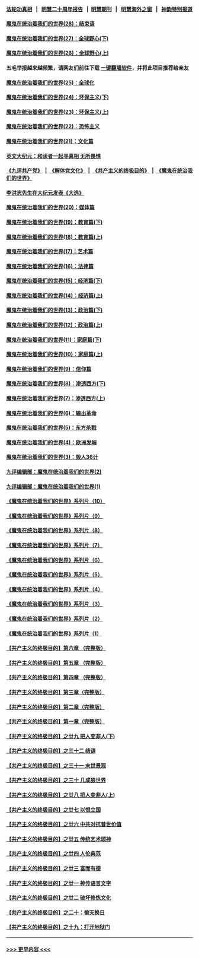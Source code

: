 #### [法轮功真相](https://github.com/gfw-breaker/truth/blob/master/README.md?t=0) &nbsp;&nbsp;|&nbsp;&nbsp; [明慧二十周年报告](https://github.com/gfw-breaker/mh-reports/blob/master/README.md?t=0) &nbsp;&nbsp;|&nbsp;&nbsp;[明慧期刊](https://github.com/gfw-breaker/mh-qikan) &nbsp;&nbsp;|&nbsp;&nbsp; [明慧海外之窗](https://github.com/gfw-breaker/mh-news/blob/master/README.md?t=0) &nbsp;&nbsp;|&nbsp;&nbsp; [神韵特别报道](https://github.com/gfw-breaker/mh-news/blob/master/shenyun.md?t=0)
#### [魔鬼在统治着我们的世界(28)：结束语](../pages/nsc422/n10936246.md?t=07052001) 
#### [魔鬼在统治着我们的世界(27)：全球野心(下)](../pages/nsc422/n10928319.md?t=07052001) 
#### [魔鬼在统治着我们的世界(26)：全球野心(上)](../pages/nsc422/n10900318.md?t=07052001) 
#### 五毛举报越来越频繁，请网友们前往下载 [一键翻墙软件](https://github.com/gfw-breaker/ssr-accounts)，并将此项目推荐给亲友
#### [魔鬼在统治着我们的世界(25)：全球化](../pages/nsc422/n10788205.md?t=07052001) 
#### [魔鬼在统治着我们的世界(24)：环保主义(下)](../pages/nsc422/n10695307.md?t=07052001) 
#### [魔鬼在统治着我们的世界(23)：环保主义(上)](../pages/nsc422/n10688613.md?t=07052001) 
#### [魔鬼在统治着我们的世界(22)：恐怖主义](../pages/nsc422/n10614727.md?t=07052001) 
#### [魔鬼在统治着我们的世界(21)：文化篇](../pages/nsc422/n10597706.md?t=07052001) 
#### [英文大纪元：和读者一起寻真相 无所畏惧](../pages/nsc422/n12542027.md?t=07052001) 
#### [《九评共产党》](https://github.com/begood0513/9ping.md/blob/master/README.md) &nbsp;|&nbsp; [《解体党文化》](../../../../jtdwh.md/blob/master/README.md)  &nbsp;|&nbsp; [《共产主义的终极目的》](../../../../gczydzjmd.md/blob/master/README.md) &nbsp;|&nbsp; [《魔鬼在统治我们的世界》](../../../../mgztzwmdsj.md/blob/master/README.md) 
#### [李洪志先生在大纪元发表《大选》](../pages/nsc422/n12534746.md?t=07052001) 
#### [魔鬼在统治着我们的世界(20)：媒体篇](../pages/nsc422/n10586579.md?t=07052001) 
#### [魔鬼在统治着我们的世界(19)：教育篇(下)](../pages/nsc422/n10564808.md?t=07052001) 
#### [魔鬼在统治着我们的世界(18)：教育篇(上)](../pages/nsc422/n10526970.md?t=07052001) 
#### [魔鬼在统治着我们的世界(17)：艺术篇](../pages/nsc422/n10499093.md?t=07052001) 
#### [魔鬼在统治着我们的世界(16)：法律篇](../pages/nsc422/n10485969.md?t=07052001) 
#### [魔鬼在统治着我们的世界(15)：经济篇(下)](../pages/nsc422/n10469975.md?t=07052001) 
#### [魔鬼在统治着我们的世界(14)：经济篇(上)](../pages/nsc422/n10457370.md?t=07052001) 
#### [魔鬼在统治着我们的世界(13)：政治篇(下)](../pages/nsc422/n10448270.md?t=07052001) 
#### [魔鬼在统治着我们的世界(12)：政治篇(上)](../pages/nsc422/n10444576.md?t=07052001) 
#### [魔鬼在统治着我们的世界(11)：家庭篇(下)](../pages/nsc422/n10440961.md?t=07052001) 
#### [魔鬼在统治着我们的世界(10)：家庭篇(上)](../pages/nsc422/n10435448.md?t=07052001) 
#### [魔鬼在统治着我们的世界(9)：信仰篇](../pages/nsc422/n10432159.md?t=07052001) 
#### [魔鬼在统治着我们的世界(8)：渗透西方(下)](../pages/nsc422/n10429603.md?t=07052001) 
#### [魔鬼在统治着我们的世界(7)：渗透西方(上)](../pages/nsc422/n10426013.md?t=07052001) 
#### [魔鬼在统治着我们的世界(6)：输出革命](../pages/nsc422/n10421536.md?t=07052001) 
#### [魔鬼在统治着我们的世界(5)：东方杀戮](../pages/nsc422/n10417707.md?t=07052001) 
#### [魔鬼在统治着我们的世界(4)：欧洲发端](../pages/nsc422/n10414890.md?t=07052001) 
#### [魔鬼在统治着我们的世界(3)：毁人36计](../pages/nsc422/n10411583.md?t=07052001) 
#### [九评编辑部：魔鬼在统治着我们的世界(2)](../pages/nsc422/n10410036.md?t=07052001) 
#### [九评编辑部：魔鬼在统治着我们的世界(1)](../pages/nsc422/n10406825.md?t=07052001) 
#### [《魔鬼在统治着我们的世界》系列片（10）](../pages/nsc422/n12292670.md?t=07052001) 
#### [《魔鬼在统治着我们的世界》系列片（9）](../pages/nsc422/n12290859.md?t=07052001) 
#### [《魔鬼在统治着我们的世界》系列片（8）](../pages/nsc422/n12287445.md?t=07052001) 
#### [《魔鬼在统治着我们的世界》系列片（7）](../pages/nsc422/n12283425.md?t=07052001) 
#### [《魔鬼在统治着我们的世界》系列片（6）](../pages/nsc422/n12282314.md?t=07052001) 
#### [《魔鬼在统治着我们的世界》系列片（5）](../pages/nsc422/n12281419.md?t=07052001) 
#### [《魔鬼在统治着我们的世界》系列片（4）](../pages/nsc422/n12274024.md?t=07052001) 
#### [《魔鬼在统治着我们的世界》系列片（3）](../pages/nsc422/n12271322.md?t=07052001) 
#### [《魔鬼在统治着我们的世界》系列片（2）](../pages/nsc422/n12269049.md?t=07052001) 
#### [《魔鬼在统治着我们的世界》系列片（1）](../pages/nsc422/n12267575.md?t=07052001) 
#### [【共产主义的终极目的】第六章 （完整版）](../pages/nsc422/n11428913.md?t=07052001) 
#### [【共产主义的终极目的】第五章 （完整版）](../pages/nsc422/n11428912.md?t=07052001) 
#### [【共产主义的终极目的】第四章 （完整版）](../pages/nsc422/n11428907.md?t=07052001) 
#### [【共产主义的终极目的】第三章（完整版）](../pages/nsc422/n11428848.md?t=07052001) 
#### [【共产主义的终极目的】第二章（完整版）](../pages/nsc422/n11428831.md?t=07052001) 
#### [【共产主义的终极目的】第一章（完整版）](../pages/nsc422/n11417651.md?t=07052001) 
#### [【共产主义的终极目的】之廿九 把人变非人(下)](../pages/nsc422/n11344140.md?t=07052001) 
#### [【共产主义的终极目的】之三十二 结语](../pages/nsc422/n11360535.md?t=07052001) 
#### [【共产主义的终极目的】之三十一 末世景观](../pages/nsc422/n11351129.md?t=07052001) 
#### [【共产主义的终极目的】之三十 几成狼世界](../pages/nsc422/n11348280.md?t=07052001) 
#### [【共产主义的终极目的】之廿八 把人变非人(上)](../pages/nsc422/n11340492.md?t=07052001) 
#### [【共产主义的终极目的】之廿七 以恨立国](../pages/nsc422/n11336944.md?t=07052001) 
#### [【共产主义的终极目的】之廿六 中共对抗普世价值](../pages/nsc422/n11324785.md?t=07052001) 
#### [【共产主义的终极目的】之廿五 传统艺术颂神](../pages/nsc422/n11296396.md?t=07052001) 
#### [【共产主义的终极目的】之廿四 人伦典范](../pages/nsc422/n11296397.md?t=07052001) 
#### [【共产主义的终极目的】之廿三 富而有德](../pages/nsc422/n11283598.md?t=07052001) 
#### [【共产主义的终极目的】之廿一 神传语言文字](../pages/nsc422/n11263265.md?t=07052001) 
#### [【共产主义的终极目的】之廿二 破坏修炼文化](../pages/nsc422/n11245728.md?t=07052001) 
#### [【共产主义的终极目的】之二十：偷天换日](../pages/nsc422/n11238846.md?t=07052001) 
#### [【共产主义的终极目的】之十九：打开地狱门](../pages/nsc422/n11206376.md?t=07052001) 

----
#### [ >>> 更早内容 <<< ](../indexes/nsc422-earlier.md)
